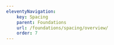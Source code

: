 ```yaml
---
eleventyNavigation:
    key: Spacing
    parent: Foundations
    url: /foundations/spacing/overview/
    order: 7
---
```

